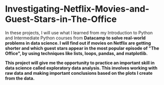 # Investigating-Netflix-Movies-and-Guest-Stars-in-The-Office
<p>In these projects, I will use what I learned from my Introduction to Python and Intermediate Python courses from <b>Datacamp to solve real-world problems in data science. I will find out if movies on Netflix are getting shorter and which guest stars appear in the most popular episode of "The Office", by using techniques like lists, loops, pandas, and matplotlib.<p>
<p>
This project will give me the opportunity to practice an important skill in data science called exploratory data analysis. This involves working with raw data and making important conclusions based on the plots I create from the data.<p>
